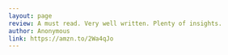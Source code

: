 ```yaml
---
layout: page
review: A must read. Very well written. Plenty of insights.
author: Anonymous
link: https://amzn.to/2Wa4qJo
---
```

